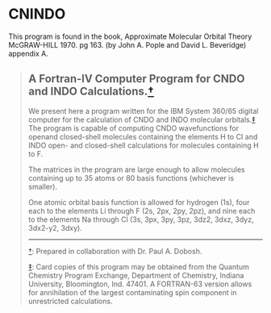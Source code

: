 CNINDO
======

This program is found in the book, Approximate Molecular Orbital Theory McGRAW-HILL 1970. pg 163.
(by John A. Pople and David L. Beveridge) appendix A.

> ## A Fortran-IV Computer Program for CNDO and INDO Calculations.[†](#note1)<a name="rnote1"></a>
>
> We present here a program written for the IBM System 360/65 digital
> computer for the calculation of CNDO and INDO molecular orbitals.[‡](#note2)<a name="rnote1"></a>
> The program is capable of computing CNDO wavefunctions for openand
> closed-shell molecules containing the elements H to CI and INDO
> open- and closed-shell calculations for molecules containing H to F.
>
> The matrices in the program are large enough to allow molecules
> containing up to 35 atoms or 80 basis functions (whichever is smaller).
>
> One atomic orbital basis function is allowed for hydrogen (1s), four
> each to the elements Li through F (2s, 2px, 2py, 2pz), and nine each to
> the elements Na through Cl (3s, 3px, 3py, 3pz, 3dz2, 3dxz, 3dyz, 3dx2-y2, 3dxy).
>
> ----
>
> <a name="note1">[†](#rnote1)</a>: Prepared in collaboration with Dr. Paul A. Dobosh.
>
> <a name="note2">[‡](#rnote2)</a>: Card copies of this program may be obtained from the Quantum Chemistry
> Program Exchange, Department of Chemistry, Indiana University, Bloomington,
> Ind. 47401. A FORTRAN-63 version allows for annihilation of the largest
> contaminating spin component in unrestricted calculations.

